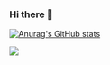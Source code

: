 ### Hi there 👋

<!--
**Ssusoo/Ssusoo** is a ✨ _special_ ✨ repository because its `README.md` (this file) appears on your GitHub profile.

Here are some ideas to get you started:

- 🔭 I’m currently working on ...
- 🌱 I’m currently learning ...
- 👯 I’m looking to collaborate on ...
- 🤔 I’m looking for help with ...
- 💬 Ask me about ...
- 📫 How to reach me: ...
- 😄 Pronouns: ...
- ⚡ Fun fact: ...
-->
[![Anurag's GitHub stats](https://github-readme-stats.vercel.app/api?username=Ssusoo)](https://github.com/Ssusoo/github-readme-status)

<a href="버튼을 눌렀을 때 이동할 링크" target="_blank">
  <img src="https://img.shields.io/badge/Ssusoo-000000?style=for-the-badge&logo=Bilibili&logoColor=00A1D6"/>
</a>
